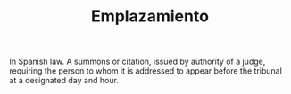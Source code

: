 ---
title: Emplazamiento
letter: E
permalink: "/definitions/bld-emplazamiento.html"
body: In Spanish law. A summons or citation, issued by authority of a judge, requiring
  the person to whom it is addressed to appear before the tribunal at a designated
  day and hour.
published_at: '2018-07-07'
source: Black's Law Dictionary 2nd Ed (1910)
layout: post
---